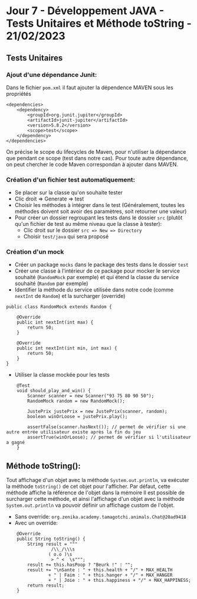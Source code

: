 # Jour 7 - Développement JAVA - Tests Unitaires et Méthode toString - 21/02/2023

## Tests Unitaires

### Ajout d'une dépendance Junit:

Dans le fichier `pom.xml` il faut ajouter la dépendence MAVEN sous les propriétés

```
<dependencies>
    <dependency>
        <groupId>org.junit.jupiter</groupId>
        <artifactId>junit-jupiter</artifactId>
        <version>5.8.2</version>
        <scope>test</scope>
    </dependency>
</dependencies>
```
On précise le scope du lifecycles de Maven, pour n'utiliser la dépendance que pendant ce scope (test dans notre cas).
Pour toute autre dépendance, on peut chercher le code Maven correspondan à ajouter dans MAVEN.

### Création d'un fichier test automatiquement:
- Se placer sur la classe qu'on souhaite tester
- Clic droit => Generate => test
- Choisir les méthodes à intégrer dans le test (Généralement, toutes les méthodes doivent soit avoir des paramètres, soit retourner une valeur)
- Pour créer un dossier regroupant les tests dans le dossier `src` (plutôt qu'un fichier de test au même niveau que la classe à tester):
	- Clic droit sur le dossier `src => New => Directory`
	- Choisir `test/java` qui sera proposé

### Création d'un mock
- Créer un package `mocks` dans le package des tests dans le dossier `test`
- Créer une classe à l'intérieur de ce package pour mocker le service souhaité (`RandomMock` par exemple) et qui étend la classe du service souhaité (`Random` par exemple) 
- Identifier la méthode du service utilisée dans notre code (comme `nextInt` de `Random`) et la surcharger (override)
```
public class RandomMock extends Random {

    @Override
    public int nextInt(int max) {
        return 50;
    }

    @Override
    public int nextInt(int min, int max) {
        return 50;
    }
}
```
- Utiliser la classe mockée pour les tests
```
    @Test
    void should_play_and_win() {
        Scanner scanner = new Scanner("93 75 80 90 50");
        RandomMock random = new RandomMock();

        JustePrix justePrix = new JustePrix(scanner, random);
        boolean winOrLoose = justePrix.play();

        assertFalse(scanner.hasNext()); // permet de vérifier si une autre entrée utilisateur existe après la fin du jeu
        assertTrue(winOrLoose); // permet de vérifier si l'utilisateur a gagné
    }
```

## Méthode toString():
Tout affichage d'un objet avec la méthode `System.out.println`, va exécuter la méthode `toString()` de cet objet pour l'afficher.
Par défaut, cette méthode affiche la référence de l'objet dans la mémoire
Il est possible de surcharger cette méthode, et ainsi l'affichage d'un objet avec la méthode `System.out.println` va pouvoir définir un affichage custom de l'objet.

- Sans override:
	`org.zenika.academy.tamagotchi.animals.Chat@20ad9418`
- Avec un override:
```
    @Override
    public String toString() {
        String result = """
                 /\\_/\\\s
                ( o.o )\s
                 > ^ <  \s""";
        result += this.hasPoop ? "Beurk !" : "";
        result += "\nSante : " + this.health + "/" + MAX_HEALTH
                + " | Faim : " + this.hanger + "/" + MAX_HANGER
                + " | Joie : " + this.happiness + "/" + MAX_HAPPINESS;
        return result;
    }
  ```
